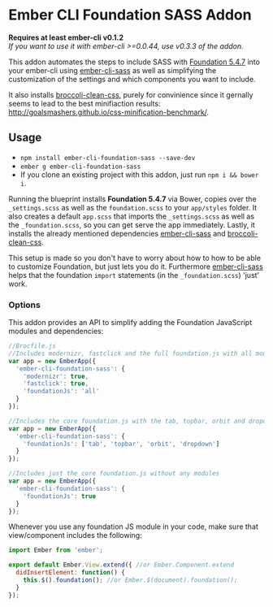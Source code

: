 # Ember CLI Foundation SASS Addon
**Requires at least ember-cli v0.1.2**  
*If you want to use it with ember-cli >=0.0.44, use v0.3.3 of the addon.*

This addon automates the steps to include SASS with [Foundation 5.4.7](https://github.com/zurb/foundation) into your ember-cli using [ember-cli-sass](https://github.com/aexmachina/ember-cli-sass) as well as simplifying the customization of the settings and which components you want to include.

It also installs [broccoli-clean-css](https://github.com/shinnn/broccoli-clean-css), purely for convinience since it gernally seems to lead to the best minifiaction results: http://goalsmashers.github.io/css-minification-benchmark/.

## Usage

* `npm install ember-cli-foundation-sass --save-dev`
* `ember g ember-cli-foundation-sass`
* If you clone an existing project with this addon, just run `npm i && bower i`.

Running the blueprint installs **Foundation 5.4.7** via Bower, copies over the `_settings.scss` as well as the `foundation.scss` to your `app/styles` folder.
It also creates a default `app.scss` that imports the `_settings.scss` as well as the `_foundation.scss`, so you can get serve the app immediately. Lastly, it installs the already mentioned dependencies [ember-cli-sass](https://github.com/aexmachina/ember-cli-sass) and [broccoli-clean-css](https://github.com/shinnn/broccoli-clean-css).

This setup is made so you don't have to worry about how to how to be able to customize Foundation, but just lets you do it. Furthermore [ember-cli-sass](https://github.com/aexmachina/ember-cli-sass) helps that the foundation `import` statements (in the `_foundation.scss`) 'just' work.


### Options

This addon provides an API to simplify adding the Foundation JavaScript modules and dependencies:

```js
//Brocfile.js
//Includes modernizr, fastclick and the full foundation.js with all modules
var app = new EmberApp({
  'ember-cli-foundation-sass': {
    'modernizr': true,
    'fastclick': true,
    'foundationJs': 'all'
  }
});

//Includes the core foundation.js with the tab, topbar, orbit and dropdown module
var app = new EmberApp({
  'ember-cli-foundation-sass': {
    'foundationJs': ['tab', 'topbar', 'orbit', 'dropdown']
  }
});

//Includes just the core foundation.js without any modules
var app = new EmberApp({
  'ember-cli-foundation-sass': {
    'foundationJs': true
  }
});
```

Whenever you use any foundation JS module in your code, make sure that view/component includes the following:
```js
import Ember from 'ember';

export default Ember.View.extend({ //or Ember.Component.extend
  didInsertElement: function() {
    this.$().foundation(); //or Ember.$(document).foundation();
  }
});
```
